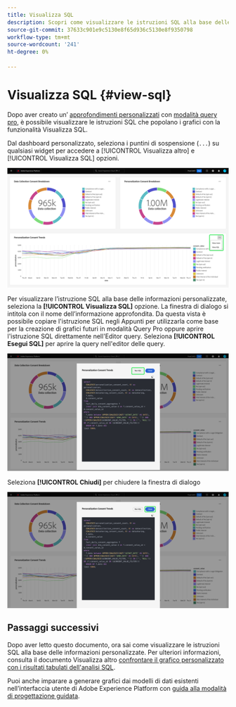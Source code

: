 ```yaml
---
title: Visualizza SQL
description: Scopri come visualizzare le istruzioni SQL alla base delle informazioni personalizzate.
source-git-commit: 37633c901e9c5130e8f65d936c5130e8f9350798
workflow-type: tm+mt
source-wordcount: '241'
ht-degree: 0%

---
```


# Visualizza SQL {#view-sql}

Dopo aver creato un’ [approfondimenti personalizzati](./overview.md) con [modalità query pro](./query-pro-mode.md), è possibile visualizzare le istruzioni SQL che popolano i grafici con la funzionalità Visualizza SQL.

Dal dashboard personalizzato, seleziona i puntini di sospensione (`...`) su qualsiasi widget per accedere a [!UICONTROL Visualizza altro] e [!UICONTROL Visualizza SQL] opzioni.

![Un dashboard personalizzato con il menu a discesa dei puntini di sospensione di un approfondimento e le opzioni Visualizza altro e Visualizza SQL evidenziate.](../../images/customizable-insights/ellipses-dropdown.png)

Per visualizzare l’istruzione SQL alla base delle informazioni personalizzate, seleziona la **[!UICONTROL Visualizza SQL]** opzione. La finestra di dialogo si intitola con il nome dell’informazione approfondita. Da questa vista è possibile copiare l&#39;istruzione SQL negli Appunti per utilizzarla come base per la creazione di grafici futuri in modalità Query Pro oppure aprire l&#39;istruzione SQL direttamente nell&#39;Editor query. Seleziona **[!UICONTROL Esegui SQL]** per aprire la query nell&#39;editor delle query.

![Finestra di dialogo in cui viene visualizzato il codice SQL di un approfondimento con l&#39;opzione SQL ed Esegui SQL evidenziata.](../../images/customizable-insights/view-sql.png)

Seleziona **[!UICONTROL Chiudi]** per chiudere la finestra di dialogo

![Finestra di dialogo che visualizza l’istruzione SQL di un approfondimento con l’opzione Chiudi evidenziata.](../../images/customizable-insights/close-sql-dialog.png)

## Passaggi successivi

Dopo aver letto questo documento, ora sai come visualizzare le istruzioni SQL alla base delle informazioni personalizzate. Per ulteriori informazioni, consulta il documento Visualizza altro [confrontare il grafico personalizzato con i risultati tabulati dell&#39;analisi SQL](./view-more.md).

Puoi anche imparare a generare grafici dai modelli di dati esistenti nell’interfaccia utente di Adobe Experience Platform con [guida alla modalità di progettazione guidata](../../user-defined-dashboards.md).
